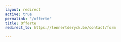 ```yaml
---
layout: redirect
active: true
permalink: "/offerte"
title: Offerte
redirect_to: https://lennertderyck.be/contact/form

---
```

